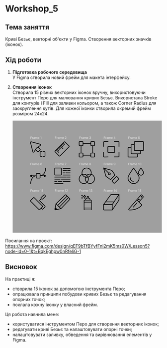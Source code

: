 # Workshop_5

## Тема заняття
Криві Безьє, векторні об'єкти  у Figma. Створення векторних значків (іконок).
## Хід роботи

1. **Підготовка робочого середовища**  
  У Figma створила новий фрейм для макета інтерфейсу. 
2. **Створення іконок**  
Створила 15 різних векторних іконок вручну, використовуючи інструмент Перо для малювання кривих Безьє.
Використала Stroke для контурів і Fill для заливки кольором, а також Corner Radius для заокруглення кутів.
Для кожної іконки створила окремий фрейм розміром 24х24.

   ![Результат роботи у Figma](./images/icons.png)

Посилання на проект: https://www.figma.com/design/qEF9bTfBYyfFnl2mK5ms0W/Lesson5?node-id=0-1&t=BqkEghpw0nRfeliG-1
## Висновок  
На практиці я:  
- створила 15 іконок за допомогою інструмента Перо;
- опрацювала принципи побудови кривих Безьє та редагування опорних точок;
- поклала кожну іконку у власний фрейм.

Ця робота навчила мене:  
- користуватися інструментом Перо для створення векторних іконок;
- редагувати криві Безьє та налаштовувати опорні точки;
- налаштовувати заливку, обведення та вирівнювання елементів у Figma. 

